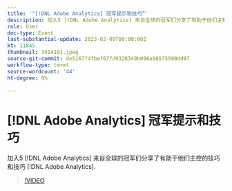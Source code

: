 ```yaml
---
title: '"[!DNL Adobe Analytics] 冠军提示和技巧”'
description: 加入5 [!DNL Adobe Analytics] 来自全球的冠军们分享了有助于他们主控的技巧和技巧 [!DNL Adobe Analytics].
role: User
doc-type: Event
last-substantial-update: 2023-02-09T00:00:00Z
kt: 11845
thumbnail: 3414191.jpeg
source-git-commit: de5167f4fbef67fd9328349b096a96575590dd97
workflow-type: tm+mt
source-wordcount: '44'
ht-degree: 0%

---
```



# [!DNL Adobe Analytics] 冠军提示和技巧

加入5 [!DNL Adobe Analytics] 来自全球的冠军们分享了有助于他们主控的技巧和技巧 [!DNL Adobe Analytics].

>[!VIDEO](https://video.tv.adobe.com/v/3414191/?quality=12&learn=on)
